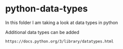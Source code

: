 # python-data-types

In this folder I am taking a look at data types in python


Additional data types can be added

```
https://docs.python.org/3/library/datatypes.html
```